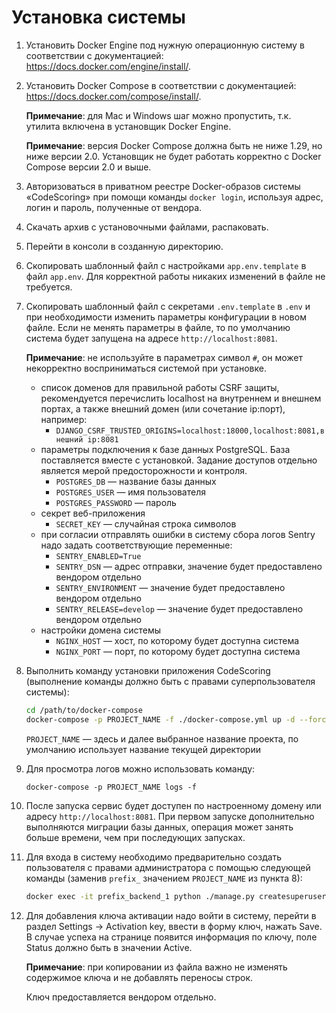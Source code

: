 # Установка системы

1. Установить Docker Engine под нужную операционную систему в соответствии с документацией: <https://docs.docker.com/engine/install/>.
2. Установить Docker Compose в соответствии с документацией: <https://docs.docker.com/compose/install/>.

    **Примечание**: для Mac и Windows шаг можно пропустить, т.к. утилита включена в установщик Docker Engine.

    **Примечание**: версия Docker Compose должна быть не ниже 1.29, но ниже версии 2.0. Установщик не будет работать корректно с Docker Compose версии 2.0 и выше.

3. Авторизоваться в приватном реестре Docker-образов системы «CodeScoring» при помощи команды `docker login`, используя адрес, логин и пароль, полученные от вендора.
4. Скачать архив с установочными файлами, распаковать.
5. Перейти в консоли в созданную директорию.
6. Скопировать шаблонный файл с настройками `app.env.template` в файл `app.env`. Для корректной работы никаких изменений в файле не требуется.
7. Скопировать шаблонный файл с секретами `.env.template` в `.env` и при необходимости изменить параметры конфигурации в новом файле.
Если не менять параметры в файле, то по умолчанию система будет запущена на адресе `http://localhost:8081`.

    **Примечание**: не используйте в параметрах символ `#`, он может некорректно восприниматься системой при установке. 

    - список доменов для правильной работы CSRF защиты, рекомендуется перечислить localhost на внутреннем и внешнем портах, а также внешний домен (или сочетание ip:порт), например:
        + `DJANGO_CSRF_TRUSTED_ORIGINS=localhost:18000,localhost:8081,внешний ip:8081`
    - параметры подключения к базе данных PostgreSQL. База поставляется вместе с установкой. Задание доступов отдельно является мерой предосторожности и контроля.
        + `POSTGRES_DB` — название базы данных
        + `POSTGRES_USER` — имя пользователя
        + `POSTGRES_PASSWORD` — пароль
    - секрет веб-приложения
        + `SECRET_KEY` — случайная строка символов
    - при согласии отправлять ошибки в систему сбора логов Sentry надо задать соответствующие переменные:
        + `SENTRY_ENABLED=True`
        + `SENTRY_DSN` — адрес отправки, значение будет предоставлено вендором отдельно
        + `SENTRY_ENVIRONMENT` — значение будет предоставлено вендором отдельно
        + `SENTRY_RELEASE=develop` — значение будет предоставлено вендором отдельно
    - настройки домена системы
        + `NGINX_HOST` — хост, по которому будет доступна система
        + `NGINX_PORT` — порт, по которому будет доступна система
8. Выполнить команду установки приложения CodeScoring (выполнение команды должно быть с правами суперпользователя системы):

    ```bash linenums="1"
    cd /path/to/docker-compose
    docker-compose -p PROJECT_NAME -f ./docker-compose.yml up -d --force-recreate --remove-orphans
    ```

    `PROJECT_NAME` — здесь и далее выбранное название проекта, по умолчанию использует название текущей директории

9. Для просмотра логов можно использовать команду:

    `docker-compose -p PROJECT_NAME logs -f`

10. После запуска сервис будет доступен по настроенному домену или адресу `http://localhost:8081`. При первом запуске дополнительно выполняются миграции базы данных, операция может занять больше времени, чем при последующих запусках.


11. Для входа в систему необходимо предварительно создать пользователя с правами администратора с помощью следующей команды (заменив `prefix_` значением `PROJECT_NAME` из пункта 8):

    ```bash linenums="1"
    docker exec -it prefix_backend_1 python ./manage.py createsuperuser
    ```

12. Для добавления ключа активации надо войти в систему, перейти в раздел Settings -> Activation key, ввести в форму ключ, нажать Save. В случае успеха на странице появится информация по ключу, поле Status должно быть в значении Active.

    **Примечание**: при копировании из файла важно не изменять содержимое ключа и не добавлять переносы строк.

    Ключ предоставляется вендором отдельно.